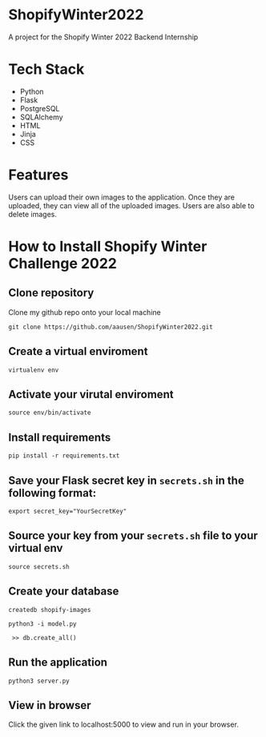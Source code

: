 # ShopifyWinter2022
A project for the Shopify Winter 2022 Backend Internship

# Tech Stack
- Python
- Flask
- PostgreSQL
- SQLAlchemy
- HTML
- Jinja
- CSS

# Features

Users can upload their own images to the application. Once they are uploaded, they can view 
all of the uploaded images. Users are also able to delete images.

# How to Install Shopify Winter Challenge 2022

## Clone repository
Clone my github repo onto your local machine

``git clone https://github.com/aausen/ShopifyWinter2022.git``

## Create a virtual enviroment
`` virtualenv env ``

## Activate your virutal enviroment
`` source env/bin/activate ``

## Install requirements
`` pip install -r requirements.txt ``


## Save your Flask secret key in ``secrets.sh`` in the following format:

`` export secret_key="YourSecretKey" ``

## Source your key from your ``secrets.sh`` file to your virtual env

`` source secrets.sh ``

## Create your database

`` createdb shopify-images ``

``python3 -i model.py ``

``  >> db.create_all() ``

## Run the application

`` python3 server.py ``

## View in browser

Click the given link to localhost:5000 to view and run in your browser.


